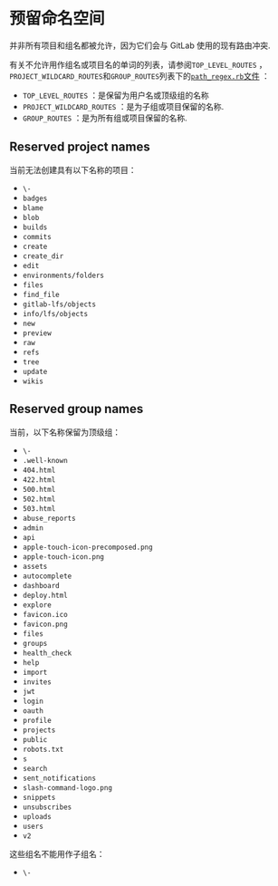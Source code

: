# 预留命名空间[](#预留命名空间 "Permalink")

并非所有项目和组名都被允许，因为它们会与 GitLab 使用的现有路由冲突.

有关不允许用作组名或项目名的单词的列表，请参阅`TOP_LEVEL_ROUTES` ， `PROJECT_WILDCARD_ROUTES`和`GROUP_ROUTES`列表下的[`path_regex.rb`文件](https://gitlab.com/gitlab-org/gitlab/blob/master/lib/gitlab/path_regex.rb) ：

*   `TOP_LEVEL_ROUTES` ：是保留为用户名或顶级组的名称
*   `PROJECT_WILDCARD_ROUTES` ：是为子组或项目保留的名称.
*   `GROUP_ROUTES` ：是为所有组或项目保留的名称.

## Reserved project names[](#reserved-project-names "Permalink")

当前无法创建具有以下名称的项目：

*   `\-`
*   `badges`
*   `blame`
*   `blob`
*   `builds`
*   `commits`
*   `create`
*   `create_dir`
*   `edit`
*   `environments/folders`
*   `files`
*   `find_file`
*   `gitlab-lfs/objects`
*   `info/lfs/objects`
*   `new`
*   `preview`
*   `raw`
*   `refs`
*   `tree`
*   `update`
*   `wikis`

## Reserved group names[](#reserved-group-names "Permalink")

当前，以下名称保留为顶级组：

*   `\-`
*   `.well-known`
*   `404.html`
*   `422.html`
*   `500.html`
*   `502.html`
*   `503.html`
*   `abuse_reports`
*   `admin`
*   `api`
*   `apple-touch-icon-precomposed.png`
*   `apple-touch-icon.png`
*   `assets`
*   `autocomplete`
*   `dashboard`
*   `deploy.html`
*   `explore`
*   `favicon.ico`
*   `favicon.png`
*   `files`
*   `groups`
*   `health_check`
*   `help`
*   `import`
*   `invites`
*   `jwt`
*   `login`
*   `oauth`
*   `profile`
*   `projects`
*   `public`
*   `robots.txt`
*   `s`
*   `search`
*   `sent_notifications`
*   `slash-command-logo.png`
*   `snippets`
*   `unsubscribes`
*   `uploads`
*   `users`
*   `v2`

这些组名不能用作子组名：

*   `\-`